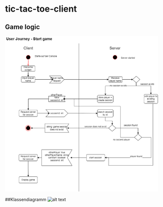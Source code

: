 # tic-tac-toe-client
## Game logic
![alt text](doc/user_journey.drawio.png)

##Klassendiagramm
![alt text](C:\Users\isabe\OneDrive\Desktop\GameLogic\TicTacToe-Klassendiagramm.png) 